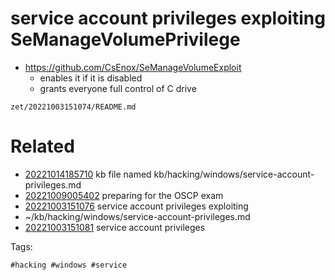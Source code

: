 # service account privileges exploiting SeManageVolumePrivilege
- https://github.com/CsEnox/SeManageVolumeExploit
  - enables it if it is disabled
  - grants everyone full control of C drive

` zet/20221003151074/README.md `

# Related

- [20221014185710](/zet/20221014185710/README.md) kb file named kb/hacking/windows/service-account-privileges.md
- [20221009005402](/zet/20221009005402/README.md) preparing for the OSCP exam
- [20221003151076](/zet/20221003151076/README.md) service account privileges exploiting
- ~/kb/hacking/windows/service-account-privileges.md
- [20221003151081](/zet/20221003151081/README.md) service account privileges

Tags:

    #hacking #windows #service 
